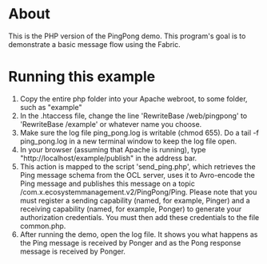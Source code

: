 About
=====

This is the PHP version of the PingPong demo. This program's goal is to demonstrate a basic message flow using the Fabric.


Running this example
====================

1. Copy the entire php folder into your Apache webroot, to some folder, such as "example"
2. In the .htaccess file, change the line 'RewriteBase /web/pingpong' to 'RewriteBase /example' or whatever name you choose.
3. Make sure the log file ping_pong.log is writable (chmod 655). Do a tail -f ping_pong.log in a new terminal window to keep the log file open. 
4. In your browser (assuming that Apache is running), type "http://localhost/example/publish" in the address bar.
5. This action is mapped to the script 'send_ping.php', which retrieves the Ping message schema from the OCL server, uses it to Avro-encode the Ping message 
   and publishes this message on a topic /com.x.ecosystemmanagement.v2/PingPong/Ping. Please note that you must register a sending capability (named, for example, Pinger) 
   and a receiving capability (named, for example, Ponger) to generate your authorization credentials. You must then add these credentials to the file common.php.
6. After running the demo, open the log file. It shows you what happens as the Ping message is received by Ponger and as the Pong response message is received by Ponger.

